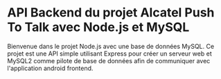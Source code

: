 # API Backend du projet Alcatel Push To Talk avec Node.js et MySQL

Bienvenue dans le projet Node.js avec une base de données MySQL. Ce projet est une API simple utilisant Express pour créer un serveur web et MySQL2 comme pilote de base de données afin de communiquer avec l'application android frontend.